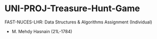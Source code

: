 # UNI-PROJ-Treasure-Hunt-Game
FAST-NUCES-LHR: Data Structures &amp; Algorithms Assignment (Individual)

+ M. Mehdy Hasnain (21L-1784)

